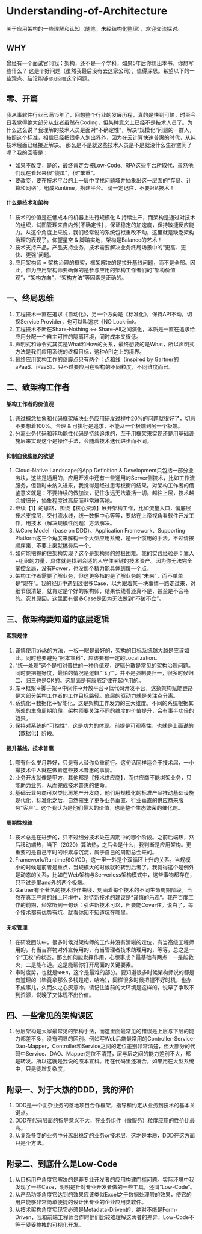 # Understanding-of-Architecture
关于应用架构的一些理解和认知（随笔，未经结构化整理），欢迎交流探讨。

## WHY
曾经有一个面试官问我：架构，还不是一个学科，如果5年后你想出本书，你想写些什么？
这是个好问题（虽然我最后没有去这家公司），值得深思。希望以下的一些观点、结论能够```部分回答```这个问题。

## 零、开篇
我从事软件行业已满15年了，回想整个行业的发展历程，真的是快到可怕，时至今日我觉得绝大部分从业者虽然在Coding，但某种意义上已经不是技术人员了。为什么这么说？我理解的技术人员是面对“不确定性”，解决“规模化”问题的一群人，按照这个标准，相信已经把很多人划出界外，因为在云计算快速普惠的时代，从纯技术层面已经接近解决。
那么是不是就这些技术人员是不是就没什么生存空间了呢？我的回答是：
- 如果不改变，是的，最终肯定会被Low-Code、RPA这些平台所取代，虽然他们现在看起来很“傻瓜”，很“笨重”。
- 要改变，要在技术平台的上一层中寻找问题域并抽象出这一层面的“存储、计算和网络”，组成Runtime，搭建平台。
请一定记住，不要```对抗```技术！

#### 什么是技术和架构
1. 技术的价值是在低成本的机器上进行规模化 & 持续生产，而架构是通过对技术的组织，试图管理来自内外[不确定性] ，保证稳定的加速度，保持敏捷反应能力。从这个角度上来说，我们经常说的系统包袱重改不动，这里就是缺乏架构治理的表现了。仰望星空 & 脚踏实地，架构是Balance的艺术！
2. 技术支持产品，产品支持业务，技术需要解决业务终局场景中的“更高、更快、更强”问题。
3. 应用架构师 = 架构治理的框架，框架解决的是拉升基线问题，而不是全部。因此，作为应用架构师要确保的是参与应用的架构工作者们的“架构价值观”，“架构方向”，“架构方法”等因素是正确的。

## 一、终局思维
1. 工程技术一直在追求《自动化》，另一个方向是《标准化》，保持API不动，切换Service Provider，也可以叫追求《NO Lock-in》。
2. 工程技术不断在Share-Nothing <-> Share-All之间演化，本质是一直在追求给应用分配一个自主可控的隔离环境，同时成本又很低。
3. 声明式和命令式其实是What和How的关系，最终想要的是What，所以声明式方法是我们应用系统的终极目标，这种API之上的境界。
4. 最终应用架构工作的落脚点只有两个：点和线（inspired by Gartner的aPaaS、iPaaS）。只不过要应用在架构的不同粒度，不同维度而已。

## 二、致架构工作者
#### 架构工作者的价值观
1. 通过概念抽象和代码框架解决业务应用研发过程中20%的问题就很好了，切忌不要想着100%。合理 & 可执行是追求，不能从一个极端到另一个极端。
2. 分离业务代码和非功能性代码是持续追求的，至于用框架来实现还是用基础设施层来实现这个是操作手法，会随着技术迭代进步而不同。

#### 抑制自我膨胀的欲望
1. Cloud-Native Landscape的App Definition & Development只包括一部分业务块，这些是通用的，应用开发中还有一些通用的Server侧技术，比如工作流服务，但暂时未纳入进来，我觉得是经过思考权衡的结果。对架构工作者的借鉴意义就是：不要持续的做加法，记住永远无法囊括一切。越往上层，技术越会被细分，抽象程度过高反而非常难落地。
2. 继续【1】的思路，围绕【核心资源】展开架构工作，比如流量入口，偏底层技术支撑层，交付流水线，统一数据中心等等，要站在上帝视角看软件开发工作，用技术（解决规模性问题）方法解决。
3. 从Core Model（base on DDD）、Application Framework、Supporting Platform这三个角度来解构一个大型应用系统，是一个惯用的手法。不过请按顺序来，不要上来就搞最后一个。
4. 如何能把握的住架构实现？这个是架构师的终极困难。我的实践经验是：靠人+组织的力量，具体就是找到合适的人守住关键的技术资产。因为你无法完全掌控全局，没有Power，也没那个精力能具体到每一个点。
5. 架构工作者需要了解业务，但这更多指的是了解业务的“未来”，而不单单是“现在”。我的经历中遇到过很多Case，以为跟着某一块事情一路走过来，对细节很清楚，就肯定是个好的架构师，结果长线看还真不是，甚至是不合格的。究其原因，这里面有很多Case是因为无法做到“不破不立”。

## 三、做架构要知道的底层逻辑
#### 客观规律
1. 谨慎使用trick的方法，一板一眼是最好的，架构的目标系统越大越是应该如此。同时也要避免“照本宣科”，应该要有一定的Localization。
2. “统一处理”这个是相对普世的一种价值观，逻辑分散是常见的架构治理问题。同时要把握好度，最怕的情况是逻辑“飞了”，并不是强制要归一，很多时候归二、归三也是OK的。这里面是有康威定律在起作用的。
3. 库→框架→脚手架→中间件→开放平台→低代码开发平台，这条架构赋能链路是大部分架构工作者的工作目标路径。底层的驱动力就是关注点分离。
4. 系统化→数据化→智能化，这是架构工作发力的三大维度。不同的系统根据其所处的生命周期阶段，架构师要关注不同的维度的价值提升，会有事半功倍的效果。
5. 保持对系统的“可控性”，这是功力的体现。前提是可观察性，也就是上面说的【数据化】阶段。

#### 提升基线，技术普惠
1. 哪有什么岁月静好，只是有人替你负重前行。这句话同样适合于技术届，一小撮技术牛人就在做着这些技术普惠的事情。
2. 业务开发就像是甲方，其他都是【技术供应商】，而供应商不能绑架业务，只能助力业务，从而完成技术普惠的使命。
3. 基础云业务商可以类比房地产开发商，他们用规模化的标准产品推动基础设施现代化，标准化之后，自然催生了更多业务垂直、行业垂直的供应商来服务“客户”。这个我认为是他们最大的价值，也是整个生态繁荣的催化剂。

#### 周期性规律
1. 技术总是在进步的，只不过细分技术处在周期中的哪个阶段。之前后端热，然后移动端热，当下（2020）算法热，之后会是什么，我判断是应用架构。更重要的是自己平时的积累与沉淀，属于自己的周期总会来的。
2. Framework/Runtime和CI/CD，这一里一外是个双循环上升的关系。当规模小的时候是前者是重点，当规模大的时候就轮转到后者了。我觉得这个是例外是动态的关系，比如在Web架构与Serverless架构模式中，这些事物都存在，只不过是里and外的两个极端。
3. Gartner有个著名的技术炒作曲线，刻画着每个技术的不同生命周期阶段。当然在真正严肃的线上环境中，对待新技术的建议是“谨慎的乐观”。我在百度工作的前期，经常听到一句话：引进新技术可以，但要能Cover住。说白了，每个技术都有优势有坑，就看你知不知道坑在哪里。

#### 无权管理
1. 在研发团队中，很多时候对架构师的工作并没有清晰的定位，有当高级工程师用的，有当吉祥物对外宣传用的，有当管理者技术助理用的，等等，总之是一个“无权”的状态。那么如何能发挥作用，心想事成？最基础有两点：一是能救火，二是能布道。这是能帮你打开局面的关键要素。
2. 审时度势，也就是```WHEN```，这个是最难的部分。要知道很多时候架构师说的都是有道理的（毕竟拿那么多钱是吧，哈哈），同样很多时候把握不好时机，也办不成事儿，久而久之心灰意冷。请记住当前的大环境是这样的。说早了争取不到资源，说晚了又体现不出价值。

## 四、一些常见的架构误区
1. 分层架构是大家最常见的架构手法，而这里面最常见的错误是上层与下层的能力都差不多，没有明显的区别。例如写Web后端最常用的Controller-Service-Dao-Mapper，Controller和Service之间的定位差别非常清楚，但大部分的代码中Service、DAO、Mapper定位不清楚，层与层之间的能力差别不大，都是转发。所以这就是我说的照本宣科。用在代码里还凑合，如果用在大型系统中，只是徒增复杂度。

## 附录一、对于大热的DDD，我的评价
1. DDD是一个复杂业务的落地项目合作框架，指导和约定从业务到技术的基本关键点。
2. DDD在代码层面的指导意义不大，在业务组件（微服务）粒度应用的性价比最高。
3. 从复杂多变的业务中分离出稳定的业务or技术层，这才是本质，DDD在这方面只是个方法。

## 附录二、到底什么是Low-Code
1. 从目标用户角度它解决的是非专业开发者的应用构建门槛问题。实际环境中我发现了一些Case，明明是针对专业开发者做的一些工具，还叫“Low-Code”。
2. 从产品功能角度它达到的效果应该类似Excel之于数据处理般的效果，使它的用户能够非常简单便捷的设计出专业的企业应用类软件。
3. 从技术架构角度实现它必须是Metadata-Driven的，绝对不能是Form-Driven，我和前端工程师合作时他们比较难理解这两者的差异，Low-Code不等于妥妥拽拽的可视化开发。
